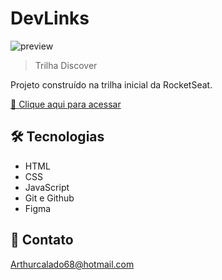 # DevLinks

![preview](./.github/cover.png)

> Trilha Discover

Projeto construído na trilha inicial da RocketSeat.

[🔗 Clique aqui para acessar](https://Arthur1256DEV.github.io/Devlink/)


## 🛠 Tecnologias

- HTML
- CSS
- JavaScript
- Git e Github
- Figma

## 💛 Contato

Arthurcalado68@hotmail.com
